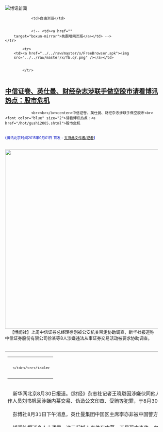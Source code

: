 

<img src="../../raw/master/x/logo_40.gif" alt="博讯新闻"/>
<table>
    <tr>
                
                <td>自由浏览</td>
        
        
                <!-- <td><a href=""
        target="boxun-mirror">免翻墙网页版</a></td> -->
    </tr>
    
            <tr>
        <td><a href="../../raw/master/x/FreeBrowser.apk"><img
        src="../../raw/master/x/fb.qr.png" /></a></td>

        
            </tr>
</table>
<h2>
	<a href="http://www.boxun.com/news/gb/china/2015/09/201509010433.shtml" target="boxun-mirror">中信证卷、英仕曼、财经杂志涉联手做空股市请看博讯热点：股市危机</a>
</h2>
<p><tr>
<td class="F11" colspan="2" style="line-height:18pt; font-family:宋体; font-size: 12pt;padding:10px;border-top:0"> 

                <br><b></b><center>中信证卷、英仕曼、财经杂志涉联手做空股市<br><font color="blue" size="2">请看博讯热点：<a href="/hot/gushi2005.shtml">股市危机
</a></font><br><font color="#000fC0">(<small>博讯北京时间2015年9月01日</small> <small>首发 - <a href="/cgi-bin/news/support.cgi?art_id=china201509010433" target="_new">支持此文作者/记者</a></small>)</font>
</center>
                <!--bodystart-->     <img src="http://bowenpress.com/wp-content/uploads/2015/09/f3ccdd27d2000e3f9255a7e3e2c488002" width="590"><br>
    【博闻社】上周中信证券总经理徐刚被公安机关带走协助调查，新华社报道称中信证券股份有限公司徐某等8人涉嫌违法从事证券交易活动被要求协助调查。<br>
      
<table cellpadding="4" align="left" border="0" width="300" height="250"><tr><td>
<table cellpadding="2" cellspacing="0" border="0"><tr><td align="center" style="line-height:18pt; font-family:宋体; font-size: 10pt;padding:10px;border-top:0">

<!-- boxun.com_300x250_article-embed_chinese -->

<!-- boxun.com_300x250_article-embed_chinese -->
<div id="box006">
<script type="text/javascript">

</script>
</div>


     </td></tr></table>
</td></tr></table>
<br>
                       新华网北京8月30日报道。《财经》杂志社记者王晓璐因涉嫌伙同他人编造并传播证券、期货交易虚假信息，中国证监会工作人员刘书帆因涉嫌内幕交易、伪造公文印章、受贿等犯罪，于8月30日被依法采取刑事强制措施。<br>
    <br>
    彭博社8月31日下午消息，英仕曼集团中国区主席李亦非被中国警方带走协助调查，调查与近期证券市场的大幅波动相关。<br>
    <br>
    博闻社据消息人士透露，这三起抓人事件有内幕，不是孤立事件。中信证卷的董事长王东明、《财经》杂志总编王波明是亲兄弟，而英仕曼中国董事长李亦非是王东明、王波明兄弟的好友。消息透露，英仕曼调动上百亿英镑资金配合王氏兄弟，恶意做空股市。消息人士表示，王氏兄弟甚至其背后的集团才是做空的真正黑手，这次调查是否能将王氏兄弟抓捕归案，才是看点，也是对现政权能否解决股市痼疾的关键。<br>
    <br>
    以下是四个实体关键人物的背景资料：<br>
    <br>
    中信证卷的董事长王东明、《财经》杂志总编王波明是外交部前副部长之子、、、<br>
    <br>
    <a href="http://bowenpress.com/news/bowen_16083.html">博闻社报道全文</a><br>
    <br>
    －
 [博讯首发,转载请注明出处]- <a href="/cgi-bin/news/support.cgi?art_id=china201509010433" target="_new">支持此文作者/记者</a><!--bodyend-->(博讯 boxun.com) <br><!----> 2070433       
<hr>
<table width="620"><tr><td>
<b></p>
<p>
	<small> ============== 10分钟前</small>
</p><h2>
	<a href="http://www.boxun.com/news/gb/china/2015/08/201508311044.shtml" target="boxun-mirror">习近平破规矩偷偷出席汪东兴葬礼</a>
</h2>
<p><tr>
<td class="F11" colspan="2" style="line-height:18pt; font-family:宋体; font-size: 12pt;padding:10px;border-top:0"> 

                <br><b></b><center>习近平破规矩 偷偷出席汪东兴葬礼<br><font color="#000fC0">(<small>博讯北京时间2015年8月31日</small> <small>首发 - <a href="/cgi-bin/news/support.cgi?art_id=china201508311044" target="_new">支持此文作者/记者</a></small>)</font>
</center>
                <!--bodystart-->      【博闻社独家】8月27日，中共中央前副主席、毛泽东生前最器重的大内总管汪东兴遗体告别，中共喉舌媒体没有报道，外界以为中共高层无人送别，一度引起内地左右两派骂娘，轰中共现任领导人无情无义。<br>
    <br>
     本社获悉，其实当天中共总书记习近平亲自去八宝山为汪东兴送别，只不过因为汪东兴去世前，只是享受正部级（正大军区级）的前领导人，不够习近平送别的级别，习只能“偷偷”出席了汪东兴的告别礼，官媒也不能报道。人到礼到，没送花圈，只向汪遗体鞠躬，跟汪家人握手问候。 
<table cellpadding="4" align="left" border="0" width="300" height="250"><tr><td>
<table cellpadding="2" cellspacing="0" border="0"><tr><td align="center" style="line-height:18pt; font-family:宋体; font-size: 10pt;padding:10px;border-top:0">

<!-- boxun.com_300x250_article-embed_chinese -->

<!-- boxun.com_300x250_article-embed_chinese -->
<div id="box006">
<script type="text/javascript">

</script>
</div>


     </td></tr></table>
</td></tr></table>
<br>
                       <br>
    据悉，当天去给汪东兴送别的，还有中共政治局常委，全国人大委员长张德江和中纪委书记王岐山。他们都是“偷偷”去的，由于不符合中共党内规矩，只能不见报，不上电视，而且中办交代汪家人，勿对外张扬。<br>
    <br>
    消息指，习近平去给汪东兴送别，是临时决定的，中办主任栗战书在26号才获习告知，决定第二天去给汪东兴送别，栗大为紧张，紧急部署，告知政治局其他几位常委，最后决定张德江、王岐山也去，中办并派人与汪家联系。<br>
    <br>
    据了解，虽然汪东兴在中共11大时为为中央政治局常委、中共中央副主席。但后来被邓小平赶下台后，级别直落千丈，12大时仅为中央候补委员，13大为中顾委委员。最后达不到去世后政治局常委要送别的副国级。按规矩，正部和军队大军区正职去世，是不必常委出席。<br>
    <br>
      故此，习近平只能以私人名义出席汪东兴的葬礼，媒体不报道。这样的方法也创下中共政坛葬礼先例。消息指，此举反映出习近平太子党的性格，做事经常不按规矩，出人意外。<br>
    <br>
    <a href="http://bowenpress.com/news/bowen_15810.html">博闻社报道全文</a>
 [博讯首发,转载请注明出处]- <a href="/cgi-bin/news/support.cgi?art_id=china201508311044" target="_new">支持此文作者/记者</a><!--bodyend-->(博讯 boxun.com) <br><!----> 171044       
<hr>
<table width="620"><tr><td>
<b></p>
<p>
	<small> ============== 1天前</small>
</p><h2>
	<a href="http://www.boxun.com/news/gb/china/2015/08/201508311443.shtml" target="boxun-mirror">当局最担心阅兵战机驾驶员心怀叵测肇事</a>
</h2>
<p><tr>
<td class="F11" colspan="2" style="line-height:18pt; font-family:宋体; font-size: 12pt;padding:10px;border-top:0"> 

                <br><b></b><center>当局最担心阅兵战机驾驶员心怀叵测肇事<br><font color="#000fC0">(<small>博讯北京时间2015年8月31日</small> <small>首发 - <a href="/cgi-bin/news/support.cgi?art_id=china201508311443" target="_new">支持此文作者/记者</a></small>)</font>
</center>
                <!--bodystart-->      【博闻社独家】北京大阅兵在即，中共举国总动员，全体军警处于特级戒备状态。同时也发动百万北京群众走向街头巷尾监视，勘称草木皆兵。本社独家获悉，本次阅兵对参与者的政治审查达到空前严格的地步，尤其是阅兵活动核心区人员以及空军驾驶员，政审更是要查祖宗八代，当局最担心暗杀、驾机撞天安门等恶性事件。<br>
    <br>
     本社获悉，这次参与阅兵人员，至少要进行两次政审，八月底，阅兵总指挥部对所有已经经过严格审查的所有军人、相关工作人员，再次做背景调查。对外国政要警卫及翻译，以及阅兵核心区和宴会现场服务人员的调查堪称波及祖宗八代，发现问题的立即撤换替补。 
<table cellpadding="4" align="left" border="0" width="300" height="250"><tr><td>
<table cellpadding="2" cellspacing="0" border="0"><tr><td align="center" style="line-height:18pt; font-family:宋体; font-size: 10pt;padding:10px;border-top:0">

<!-- boxun.com_300x250_article-embed_chinese -->

<!-- boxun.com_300x250_article-embed_chinese -->
<div id="box006">
<script type="text/javascript">

</script>
</div>


     </td></tr></table>
</td></tr></table>
<br>
                       <br>
    来自中南海的消息显示，高层对阅兵最担心的是参加阅兵表演的军人，因为过去两年反贪调查和抓捕的高级军官数以百计，加上还有很多高级将领面临被下课，军队发动政变或刺杀是高层所担心的。此外，过去20年中国社会矛盾重重，冤案频发，不少军人家庭被累及，受累军人生事之心不可不防。<br>
    <br>
    消息指，地面阅兵因为是空弹，当局不担心参阅官兵哗变，高层最担心是参阅的近200架各式战机，担心飞机驾驶员心怀叵测，驾机冲撞天安门肇事，因此对所有参加阅兵的飞行员政审极其严格。<br>
    <br>
    <a href="http://bowenpress.com/news/bowen_15883.html">博闻社全文报道</a><br>
    <br>
    －
 [博讯首发,转载请注明出处]- <a href="/cgi-bin/news/support.cgi?art_id=china201508311443" target="_new">支持此文作者/记者</a><!--bodyend-->(博讯 boxun.com) <br><!----> 3541443       
<hr>
<table width="620"><tr><td>
<b></p>
<p>
	<small> ============== 1天前</small>
</p><h2>
	<a href="http://www.boxun.com/news/gb/china/2015/08/201508301309.shtml" target="boxun-mirror">中共军队改革：军官职业化出台军队势掀“裁官潮”</a>
</h2>
<p><tr>
<td class="F11" colspan="2" style="line-height:18pt; font-family:宋体; font-size: 12pt;padding:10px;border-top:0"> 

                <br><b></b><center>中共军队改革：军官职业化出台 军队势掀“裁官潮”<br><font color="#000fC0">(<small>博讯北京时间2015年8月30日</small> <small>首发 - <a href="/cgi-bin/news/support.cgi?art_id=china201508301309" target="_new">支持此文作者/记者</a></small>)</font>
</center>
                <!--bodystart-->      【博闻社独家】本社日前透露，中共决从在9.3大阅兵后公布并开始推行军队改革方案，这次改革堪称是“脱胎换骨”式，上至军委总部、下至基层部队都涉及，特别是指挥机构大调整让人刮目一新。根据改革方案，军队正式推行军官职业化制度，为此将大幅精减现役军官，新一轮军队干部“转业潮”无可避免。同时，现行的军官服役条例等政策亦会改变。<br>
    <br>
     军方消息指，军官职业化是军队改革很重要的一部份，为推行这项改革措施，军队首先要对军官队伍进行一次“大减肥”，大批军官面临被精简退伍，再根据法律确定军官的员额，进行选拔、培养、任命，然后用高薪养起他们，给他们提供长期服役、直至退休的政策保障，服役期间享受各种优惠待遇和社会报偿。 
<table cellpadding="4" align="left" border="0" width="300" height="250"><tr><td>
<table cellpadding="2" cellspacing="0" border="0"><tr><td align="center" style="line-height:18pt; font-family:宋体; font-size: 10pt;padding:10px;border-top:0">

<!-- boxun.com_300x250_article-embed_chinese -->

<!-- boxun.com_300x250_article-embed_chinese -->
<div id="box006">
<script type="text/javascript">

</script>
</div>


     </td></tr></table>
</td></tr></table>
<br>
                       <br>
    军队改革方案显示，为军官职业化制度，全军将大幅压缩军官规模，尤其是陆军，现有的18个集团军将被精简优化，降低官兵比例，重新确定军官总员额，确定不同衔级军官比例、不同年龄军官比例、机关基层军官比例、军兵种军官比例，将现行军官粗放的“大进大出”调整为精确设计的“小进小出”。<br>
    <br>
     目前，军队连、营、团等军官是有服役年限的，服役一定年限后，如果没有升职，需要转业或退役。建立军官职业化制度后，将延长军官服役年龄，只要愿意继续服役，即使没有到更高的职位，也可以继续服役，军人职业化后，如果原来的军官愿意继续工作，同时又熟悉情况，就可以服役到退休，而不受服役年限的限制。<br>
    <br>
    消息指，推行军官职业化将有利于部队稳定，同时也给地方减轻了安排转业部队干部的压力。另外，军官职业化制度实行后，干部服役到退休，不需要地方安排，可给一定的养老金或退休金，借鉴国外的做法，让军人退休后有稳定的生活。<br>
    <br>
    军官职业化其实上届军委已开始试行，先后出台了《指挥军官考核评价实施办法》、《参谋军官考核评价实施办法》和《专业技术军官考核评价实施办法》，尤其是专业技术军官，因属专业人员，争议不大，容易推行。现行的士官制度即其一。<br>
    <br>
    但对于更大规模的指挥系列、参谋系列的军官推行职业化，因涉及裁军减员及要求政府大幅增加军费等问题，步履维艰。只有习近平上台后，<br>
    <br>
    <a href="http://bowenpress.com/news/bowen_15612.html">博闻社全文报道</a><br>
    <br>
    －
 [博讯首发,转载请注明出处]- <a href="/cgi-bin/news/support.cgi?art_id=china201508301309" target="_new">支持此文作者/记者</a><!--bodyend-->(博讯 boxun.com) <br><!----> 1831309       
<hr>
<table width="620"><tr><td>
<b></p>
<p>
	<small> ============== 2天前</small>
</p><h2>
	<a href="http://www.boxun.com/news/gb/china/2015/08/201508291016.shtml" target="boxun-mirror">《人民日报》社长杨振武被举报滥日人民</a>
</h2>
<p><tr><td class="F11" colspan="2" style="line-height:18pt; font-family:宋体; font-size: 12pt;padding:10px;border-top:0"> 

                <br><b></b><center>《人民日报》社长杨振武被举报滥日人民<br><font color="#000fC0">(<small>博讯北京时间2015年8月29日</small> <small>首发 - <a href="/cgi-bin/news/support.cgi?art_id=china201508291016" target="_new">支持此文作者/记者</a></small>)</font>
</center>
                <!--bodystart-->      【博闻社独家】隶属中共中央喉舌《人民日报》旗下的A股上市公司人民网高层涉贪腐案被拘查事件未了。继本社揭露被检察机关拘查的人民网董事、副总裁陈智霞与《人民日报》现任社长杨振武是情人通奸关系，本社又获悉，杨振武还被举报与人民网另一位女性高管有通奸关系，有关「《人民日报》社长滥日人民」的举报信已到了中纪委书记王岐山的案头。目前中纪委正就举报的问题进行查证。<br>
    <br>
     来自人民日报社的消息对本社指，人民网副董事长、总裁廖</td></tr></p>
<p>
	<small> ============== 3天前</small>
</p><h2>
	<a href="http://www.boxun.com/news/gb/china/2015/08/201508280317.shtml" target="boxun-mirror">习近平打虎指向中宣部人民日报社长情人被抓请看博讯热点：令计划</a>
</h2>
<p><tr><td class="F11" colspan="2" style="line-height:18pt; font-family:宋体; font-size: 12pt;padding:10px;border-top:0"> 

                <br><b></b><center>习近平打虎指向中宣部 人民日报社长情人被抓<br><font color="blue" size="2">请看博讯热点：<a href="/hot/ljh.shtml">令计划
</a></font><br><font color="#000fC0">(<small>博讯北京时间2015年8月28日</small> <small>首发 - <a href="/cgi-bin/news/support.cgi?art_id=china201508280317" target="_new">支持此文作者/记者</a></small>)</font>
</center>
                <!--bodystart-->      【<a href="http://bowenpress.com">博闻社独家</a>】 北京财新网8月27日透露，人民网副董事长、总裁廖</td></tr></p>
<p>
	<small> ============== 4天前</small>
</p><h2>
	<a href="http://www.boxun.com/news/gb/china/2015/08/201508280258.shtml" target="boxun-mirror">解放军改革方案将宣布七大军区变四大战区请看博讯热点：军队高层</a>
</h2>
<p><tr><td class="F11" colspan="2" style="line-height:18pt; font-family:宋体; font-size: 12pt;padding:10px;border-top:0"> 

                <br><b></b><center>解放军改革方案将宣布 七大军区变四大战区<br><font color="blue" size="2">请看博讯热点：<a href="/hot/armytiger.shtml">军队高层
</a></font><br><font color="#000fC0">(<small>博讯北京时间2015年8月28日</small> <small>首发 - <a href="/cgi-bin/news/support.cgi?art_id=china201508280258" target="_new">支持此文作者/记者</a></small>)</font>
</center>
                <!--bodystart-->      【<a href="http://bowenpress.com">博闻社独家</a>】本社获悉，盛传已久的中共军队改革方案水落石出，将在北京9.3大阅兵后正式对外宣布。中国军队这次改革堪称是翻天覆地、“脱胎换骨式”的变化，解放军从上到下，从军委总部到连队基层都大变身；涉及军队体制布局、军兵种重组等，以至有军方人士对本社称，改革后解放军“跟美军差不多”了。<br>
    <br>
     来自军方的消息透露，军队改革方案其实今年初已经中央军委批覆同意，但文件下发后意见反弹比较多，主要是高级将领中有不同看法，特别七大军区撤消、战区重组，涉及到众多将领的实际利益。比如，军委四总部要缩编为中央军委机关的内设职能部门(其中总后和总装要合并)，涉及大批将官岗位调整，谁上谁下必将有矛盾。  
<table cellpadding="4" align="left" border="0" width="300" height="250"><tr><td>
<table cellpadding="2" cellspacing="0" border="0"><tr><td align="center" style="line-height:18pt; font-family:宋体; font-size: 10pt;padding:10px;border-top:0">

<!-- boxun.com_300x250_article-embed_chinese -->

<!-- boxun.com_300x250_article-embed_chinese -->
<div id="box006">
<script type="text/javascript">

</script>
</div>


     </td></tr></table>
</td></tr></table>
<br>
                       <br>
    又比如，几大军区撤消后，新任战区将领将有名无实，他们就象古时的顾命钦差大臣，巡守一方却无调兵遣将的权力，而且他们需到新防地任职，新防地又无法提供原驻地那么好的生活条件，比如原沈阳军区并入东北战区后，新任将领要赴北京任职，但北京却难以提供他们在沈阳的住房标准，故土难舍。<br>
    <br>
    “阻力主要在高级军官，但他们的理由都不是反对军队改革，而是希望改革更加顺利。”军方知情者对本社指，在进行大量的思想工作，以及就众多实际问题进行协调，确定解决方向后，习近平拍板决定，在纪念抗日战争胜利及世界反法西斯战争胜利70周年活动结束后，正式启动军队改革。<br>
    <br>
    <a href="http://bowenpress.com/news/bowen_15066.html">完整</a>
</td></tr></p>
<p>
	<small> ============== 4天前</small>
</p><h2>
	<a href="http://www.boxun.com/news/gb/china/2015/08/201508270357.shtml" target="boxun-mirror">玩残大阅兵刘云山、习近平暗中较劲请看博讯热点：刘云山</a>
</h2>
<p><tr>
<td class="F11" colspan="2" style="line-height:18pt; font-family:宋体; font-size: 12pt;padding:10px;border-top:0"> 

                <br><b></b><center>玩残大阅兵 刘云山、习近平暗中较劲<br><font color="blue" size="2">请看博讯热点：<a href="/hot/liuyunshan.shtml">刘云山
</a></font><br><font color="#000fC0">(<small>博讯北京时间2015年8月27日</small> <small>首发 - <a href="/cgi-bin/news/support.cgi?art_id=china201508270357" target="_new">支持此文作者/记者</a></small>)</font>
</center>
                <!--bodystart-->      【博闻社独家】随着9.3大阅兵日近，各项准备工作基本就绪，唯一令习李恼火的就是股市，一点不给面子，中央再度对银行「降准」甚至连全民养老金都搭进去了，依然跌个不停，与阅兵应有的气氛背道而行，情急之下只好下令「抓人」，周二晚上一气宣布拘查三个机构10多位相关人士，图杀一儆百，警告那些在股市不知天高地厚的搞事者。<br>
    <br>
      知情者指，习近平本来提出这次纪念活动取名叫「中国人民反法西斯战争胜利70周年」，既与国际同轨，也避开表面上针对日本的意思，但刘云山把持的宣传部门硬用「抗日」称谓，而且把宣传做足了，想改也无法改，现在只好两个叠加，叫做「纪念中国人民抗日战争暨世界反法西斯战争胜利70周年阅兵式」，又长又拗口不说，最终还是成为日本等相关国家拒绝参加的借口。或许，让习近平在大阅兵中威信扫地，正是刘背后的意思。 
<table cellpadding="4" align="left" border="0" width="300" height="250"><tr><td>
<table cellpadding="2" cellspacing="0" border="0"><tr><td align="center" style="line-height:18pt; font-family:宋体; font-size: 10pt;padding:10px;border-top:0">

<!-- boxun.com_300x250_education-article-embed_chinese -->
<div id="box011">
<script type="text/javascript">

</script>
</div>

     </td></tr></table>
</td></tr></table>
<br>
                       <br>
    <a href="http://bowenpress.com/news/bowen_14916.html">博闻社报道全文</a><br>
    <br>
        <br>
    <br>
        <p><strong>博闻强记、洞察中国</strong>：关注博闻精彩报道，推特（<a href="http://twitter.com/bowenpress">@bowenpress</a>）、脸书（<a href="http://facebook.com/bowenpress">@bowenpress</a>）</p>
 [博讯首发,转载请注明出处]- <a href="/cgi-bin/news/support.cgi?art_id=china201508270357" target="_new">支持此文作者/记者</a><!--bodyend-->(博讯 boxun.com) <br><!----> 4100357       
<hr>
<table width="620"><tr><td>
<b></p>
<p>
	<small> ============== 5天前</small>
</p><h2>
	<a href="http://www.boxun.com/news/gb/china/2015/08/201508270016.shtml" target="boxun-mirror">中信证券总经理被抓背后剑指中共常委刘云山请看博讯热点：刘云山</a>
</h2>
<p><tr>
<td class="F11" colspan="2" style="line-height:18pt; font-family:宋体; font-size: 12pt;padding:10px;border-top:0"> 

                <br><b></b><center>中信证券总经理被抓 背后剑指中共常委刘云山<br><font color="blue" size="2">请看博讯热点：<a href="/hot/liuyunshan.shtml">刘云山
</a></font><br><font color="#000fC0">(<small>博讯北京时间2015年8月27日</small> <small>首发 - <a href="/cgi-bin/news/support.cgi?art_id=china201508270016" target="_new">支持此文作者/记者</a></small>)</font>
</center>
                <!--bodystart-->      【博闻社独家】内地股市大溃堤，虽当局倾尽全力打救，甚至注入养老基金但仍无济于市，本周沪市跌破3000点，逾亿股民怒气冲天几近爆煲。当局情急之下昨日一口气宣布拘查三个部门有关人士，其中最受关注是中信证券总经理徐刚。本社获悉，徐刚的顶头上司正是中信证券副董事长刘乐飞，刘乐飞的父亲即中共现任政治局常委刘云山。<br>
    <br>
     新华社8月25日晚间发布消息称，中信证券徐某等8人涉嫌违法从事证券交易活动已被公安机关要求协助调查。财新记者今日确认，中信证券徐某即为中信证券执行委员会委员、董事总经理徐刚。而中信内部人士对本社透露，徐刚的上司正是去年3月上任中信副董事长的刘乐飞，也就是刘云山的大公子。 
<table cellpadding="4" align="left" border="0" width="300" height="250"><tr><td>
<table cellpadding="2" cellspacing="0" border="0"><tr><td align="center" style="line-height:18pt; font-family:宋体; font-size: 10pt;padding:10px;border-top:0">

<!-- boxun.com_300x250_article-embed_chinese -->

<!-- boxun.com_300x250_article-embed_chinese -->
<div id="box006">
<script type="text/javascript">

</script>
</div>


     </td></tr></table>
</td></tr></table>
<br>
                       <br>
    去年3月18日，中国证监会层批覆同意刘乐飞出任中信证券副董事长。在刘乐飞赴任该职务后，中信证券副董事长职位也由一变二，分别为殷可和刘乐飞担任。年仅41岁的刘乐飞也是中信证券目前董事会中最年轻的一位。<br>
    <br>
    <a href="http://bowenpress.com/news/bowen_14807.html">博闻社报道全文</a><br>
    <br>
    <p><strong>博闻强记、洞察中国</strong>：关注博闻精彩报道，推特（<a href="http://twitter.com/bowenpress">@bowenpress</a>）、脸书（<a href="http://facebook.com/bowenpress">@bowenpress</a>）</p>
 [博讯首发,转载请注明出处]- <a href="/cgi-bin/news/support.cgi?art_id=china201508270016" target="_new">支持此文作者/记者</a><!--bodyend-->(博讯 boxun.com) <br><!----> 3550016       
<hr>
<table width="620"><tr><td>
<b></p>
<p>
	<small> ============== 5天前</small>
</p><h2>
	<a href="http://www.boxun.com/news/gb/china/2015/08/201508252306.shtml" target="boxun-mirror">病危中李鹏不忘9.3登天安门观礼阅兵请看博讯热点：李鹏家族</a>
</h2>
<p><tr>
<td class="F11" colspan="2" style="line-height:18pt; font-family:宋体; font-size: 12pt;padding:10px;border-top:0"> 

                <br><b></b><center>病危中李鹏不忘9.3登天安门观礼阅兵<br><font color="blue" size="2">请看博讯热点：<a href="/hot/lipeng.shtml">李鹏家族
</a></font><br><font color="#000fC0">(<small>博讯北京时间2015年8月25日</small> <small>首发 - <a href="/cgi-bin/news/support.cgi?art_id=china201508252306" target="_new">支持此文作者/记者</a></small>)</font>
</center>
                <!--bodystart-->      【博闻社独家】纪念抗日战争胜利70周年9.3大阅兵万事具备，如箭待发。中共高层正就阅兵主席台观礼的安排进行协商，包括胡锦涛、江泽民等前任领导人如何安排等。已病危卧床的前总理李鹏被征询意见时表示，如身体许可“希望和同志们一起</p>
<p>
	<small> ============== 7天前</small>
</p><h2>
	<a href="http://www.boxun.com/news/gb/finance/2015/08/201508240223.shtml" target="boxun-mirror">央行内部消息：明年人民币兑美元恐贬至8请看博讯热点：人民币升值</a>
</h2>
<p><tr><td class="F11" colspan="2" style="line-height:18pt; font-family:宋体; font-size: 12pt;padding:10px;border-top:0"> 

                <br><b></b><center>央行内部消息：明年人民币兑美元恐贬至8<br><font color="blue" size="2">请看博讯热点：<a href="/hot/renminbi.shtml">人民币升值
</a></font><br><font color="#000fC0">(<small>博讯北京时间2015年8月24日</small> <small>首发 - <a href="/cgi-bin/news/support.cgi?art_id=finance201508240223" target="_new">支持此文作者/记者</a></small>)</font>
</center>
                <!--bodystart-->      【博</td></tr></p>
<p>
	<small> ============== 8天前</small>
</p><h2>
	<a href="http://www.boxun.com/news/gb/china/2015/08/201508221121.shtml" target="boxun-mirror">紫禁城来鸿:习近平对达赖喇嘛比胡锦涛还狠？请看博讯热点：西藏问题</a>
</h2>
<p><tr>
<td class="F11" colspan="2" style="line-height:18pt; font-family:宋体; font-size: 12pt;padding:10px;border-top:0"> 

                <br><b></b><center>紫禁城来鸿:习近平对达赖喇嘛比胡锦涛还狠？<br><font color="blue" size="2">请看博讯热点：<a href="/hot/tibet.shtml">西藏问题
</a></font><br><font color="#000fC0">(<small>博讯北京时间2015年8月22日</small> <small>首发 - <a href="/cgi-bin/news/support.cgi?art_id=china201508221121" target="_new">支持此文作者/记者</a></small>)</font>
</center>
                <!--bodystart-->      【博闻社独家】这几天(其实不止这几天)习近平一定忙翻天了。今天，北京要举行世界田径锦标赛，虽说是体育赛事，但今晚在国家体育场举行的开幕式习大大要可能要出席；赛事一结束紧跟着就是举世瞩目的9.3大阅兵，那是今年内政的大事。阅兵一完，又是西藏自治区成立50周年庆典，中央要派人去祝贺，没准习大大又要亲自赴雪域高原，给藏族人民一个惊喜；随后是对美国的国事访问，那又是今年外交的压轴，习老大已下旨，“只许成功不许失败”。<br>
    <br>
     说到西藏自治区50周年庆典，可能外面不够重视，毕竟离首都中心远了点，再说了，五个自治区经常有这个庆典那个庆典，犯不着大惊小怪。不过，本编辑近日收到紫禁城来鸿却提醒，千万莫忽视西南雪域高原的事情，最近习大大有一个关于西藏的内部讲话，对达赖喇嘛和藏独分裂问题，首次发出如此强烈的内部警告，使不少听训者都有点出乎意外。 
<table cellpadding="4" align="left" border="0" width="300" height="250"><tr><td>
<table cellpadding="2" cellspacing="0" border="0"><tr><td align="center" style="line-height:18pt; font-family:宋体; font-size: 10pt;padding:10px;border-top:0">

<!-- boxun.com_300x250_article-embed_chinese -->

<!-- boxun.com_300x250_article-embed_chinese -->
<div id="box006">
<script type="text/javascript">

</script>
</div>


     </td></tr></table>
</td></tr></table>
<br>
                       <br>
    来鸿透露，习近平的这个有关西藏的讲话，对达赖喇嘛充满了敌意和仇视，将藏区过去一段时期出现的僧侣自焚现象，归罪于达赖喇嘛分裂集团。将达赖喇嘛及其争取西藏自由的藏人归类为“外国反华势力”，包括民运、东突、法轮功等。而且称西藏的分裂活动策略在改变，出现新的手法甚至是暴力倾向。<br>
    <br>
    来鸿透露，习大大在讲话中，使用了“达赖所剩的时日已不多了”这样的表述，似乎显示中共用“斗命长”的战略来对付达赖，已见到曙光。习大大还要求驻藏军队要积极配合地方维稳，加大西藏重点敏感地区的维稳力度，要坚决打击敌对势力的破坏活动。并指示藏区军队参与的维稳要转入常态，部队要树立长期作战的思想。<br>
    <br>
    <p><strong>博闻强记、洞察中国</strong>：关注博闻精彩报道，推特（<a href="http://twitter.com/bowenpress">@bowenpress</a>）、脸书（<a href="http://facebook.com/bowenpress">@bowenpress</a>）</p>
 [博讯首发,转载请注明出处]- <a href="/cgi-bin/news/support.cgi?art_id=china201508221121" target="_new">支持此文作者/记者</a><!--bodyend-->(博讯 boxun.com) <br><!----> 161121       
<hr>
<table width="620"><tr><td>
<b></p>
<p>
	<small> ============== 10天前</small>
</p><h2>
	<a href="http://www.boxun.com/news/gb/china/2015/08/201508220505.shtml" target="boxun-mirror">数千老兵集结广东阳江千警戒备封锁全城请看博讯热点：突发事件</a>
</h2>
<p><tr>
<td class="F11" colspan="2" style="line-height:18pt; font-family:宋体; font-size: 12pt;padding:10px;border-top:0"> 

                <br><b></b><center>数千老兵集结广东阳江千警戒备封锁全城<br><font color="blue" size="2">请看博讯热点：<a href="/hot/tufa.shtml">突发事件
</a></font><br><font color="#000fC0">(<small>博讯北京时间2015年8月22日</small> <small>首发 - <a href="/cgi-bin/news/support.cgi?art_id=china201508220505" target="_new">支持此文作者/记者</a></small>)</font>
</center>
                <!--bodystart-->      各地数千老兵集结广东省阳江市为日前被打伤的老兵讨说法，当地出动逾千警力全城戒备，多个高速路口以及市内多条道路被警察封锁，全城交通瘫痪。<br>
    <br>
    8月19日，数百越战老兵到阳江市政府抗议政府克扣老兵补贴时，与大量警察以及政府人员发生激烈冲突，导致20余名老兵受伤入院。当天下午开始，广东省内以及广西、湖南、贵州等多省老兵陆续赶至阳江声援并围堵阳江市政府。<br>
    <br>
    网友“通明肥记”发帖说：阳江成了老兵集中营啊，连山西、广西都来了，广东省内好多地方也来了，团结就是力量，什么时候才能结束。<br>
    <br>
    另一名网友“牛仔抄都你啦”说：据情报,今早已有六个省的参战老兵抵达阳江！<br>
    <br>
    当地出动大量特警、武警封锁了多个高速路口，拦截前来声援的老兵，从21日开始，市内通往市政府的多条道路被警察设置路障封锁，全城交通瘫痪。同时，各媒体记者亦被禁止进入阳江市。<br>
    <br>
    网友“Ranevs”发帖说：整个阳江已经混乱成一团粥了。市区道路几乎全部瘫痪，各高速路口全是武警特警执勤，封锁各处消息，不让各大媒体进入阳江。目前为止，阳江市政府方圆一公里内为警戒区，武警特警24小时待命，预防各类突发事件。<br>
    <br>
    至21日，老兵搭建在市政府的帐篷已被警察强行拆除，示威老兵已无法靠近市政府，但仍有部分老兵周边游行抗议。网友上传到网络的图片显示，阳江市政府周边布满了大量路障以及各种警察，只有数百市民在场围观，未见有老兵出现。<br>
    <br>
    网友“tck1262404957”发帖说：昨天，老兵们集结在市政府门口，属于主攻方，而政府处于防御状态，无从下手。 无奈被奸人离间出卖，导致老兵们失去上风位置。现在政府军重兵把守主要城门，老兵们无法突破城门，支援兵又被截停，老兵老将太可怜了。<br>
    <br>
    “tck1262404957”说：老兵们现在无法再次进入市政府门口抗议，只能游街示威。<br>
    <br>
    目前事态仍在发展当中。<br>
    <br>
    （网路图片） <br>
    <img src="/news/images/2015/08/201508220505china1.jpg" alt="数千老兵集结广东阳江千警戒备封锁全城"><p><br>
    <img src="/news/images/2015/08/201508220505china2.jpg" alt="数千老兵集结广东阳江千警戒备封锁全城"></p>
<p><br>
    <img src="/news/images/2015/08/201508220505china3.jpg" alt="数千老兵集结广东阳江千警戒备封锁全城"></p>
<p><br>
    <img src="/news/images/2015/08/201508220505china4.jpg" alt="数千老兵集结广东阳江千警戒备封锁全城"></p>
<p><br>
    <img src="/news/images/2015/08/201508220505china5.jpg" alt="数千老兵集结广东阳江千警戒备封锁全城"></p>
<p><br>
    <img src="/news/images/2015/08/201508220505china6.jpg" alt="数千老兵集结广东阳江千警戒备封锁全城"></p>
<p><br>
    <img src="/news/images/2015/08/201508220505china7.jpg" alt="数千老兵集结广东阳江千警戒备封锁全城"></p>
<p><br>
    <img src="/news/images/2015/08/201508220505china8.jpg" alt="数千老兵集结广东阳江千警戒备封锁全城"></p>
<p><br>
    <img src="/news/images/2015/08/201508220505china9.jpg" alt="数千老兵集结广东阳江千警戒备封锁全城"></p>
<p><br>
    <br>
     
 [博讯首发,转载请注明出处]- <a href="/cgi-bin/news/support.cgi?art_id=china201508220505" target="_new">支持此文作者/记者</a><!--bodyend-->(博讯 boxun.com) <br><!-- http://upload.bx.tl/news/temp13/201508211237491.jpg http://upload.bx.tl/news/temp13/201508211237492.jpg http://upload.bx.tl/news/temp13/201508211237493.jpg http://upload.bx.tl/news/temp13/201508211237494.jpg http://upload.bx.tl/news/temp13/201508211238081.jpg http://upload.bx.tl/news/temp13/201508211238082.jpg http://upload.bx.tl/news/temp13/201508211238083.jpg http://upload.bx.tl/news/temp13/201508211238084.jpg http://upload.bx.tl/news/temp13/201508211238151.jpg--> 2980504       
</p>
<hr>
<table width="620"><tr><td>
<b></p>
<p>
	<small> ============== 10天前</small>
</p><h2>
	<a href="http://www.boxun.com/news/gb/china/2015/08/201508210512.shtml" target="boxun-mirror">令完成首度开腔中纪委动员女儿来美说服请看博讯热点：令计划</a>
</h2>
<p><tr>
<td class="F11" colspan="2" style="line-height:18pt; font-family:宋体; font-size: 12pt;padding:10px;border-top:0"> 

                <br><b></b><center>令完成首度开腔 中纪委动员女儿来美说服<br><font color="blue" size="2">请看博讯热点：<a href="/hot/ljh.shtml">令计划
</a></font><br><font color="#000fC0">(<small>博讯北京时间2015年8月21日</small> <small>首发 - <a href="/cgi-bin/news/support.cgi?art_id=china201508210512" target="_new">支持此文作者/记者</a></small>)</font>
</center>
                <!--bodystart-->      【博闻社独家】美国国务院警告北京派特工去美国非法“猎狐”追逃，使前中办主任令计划的胞弟令完成再度成为舆论焦点。《纽约时报》等美国媒体纷纷追踪报道揭露内幕，但却始终无法接触到令完成本人。香港8月1日出版《博讯》月刊刊出令完成与美国友人的电话对话，就外界有关报道以及中共对其兄的指控作回应。这也是令完成逃美两年后，首次就其本人和家族的案情回应外界查询。纽时、华尔街日报和CNN近日报道证实博讯和博闻社报道的准确性。<br>
    <br>
     据报道，令完成是7月25日在加州一个隐秘地点接受友人电话访问，回应有关问题的。此前的7月20日，中共刚刚宣告对令计划开除党籍公职、移交司法处理的决定；令完成接受美国友人的电话谈话，显然也是为了回应中共当局对其兄的处理决定。据透露，这位美国友人实际上就是令完成在美国资产的管理人李树海。 
<table cellpadding="4" align="left" border="0" width="300" height="250"><tr><td>
<table cellpadding="2" cellspacing="0" border="0"><tr><td align="center" style="line-height:18pt; font-family:宋体; font-size: 10pt;padding:10px;border-top:0">

<!-- boxun.com_300x250_article-embed_chinese -->

<!-- boxun.com_300x250_article-embed_chinese -->
<div id="box006">
<script type="text/javascript">

</script>
</div>


     </td></tr></table>
</td></tr></table>
<br>
                       <br>
    <a href="http://bowenpress.com/news/bowen_5586.html">博闻社7月7日曾独家披露</a>，中共为了游说令完成回国配合调查，今年5、6月曾派出一个庞大的工作组去美国，做令完成的工作，工作组成员包括中纪委、公安部等部门的人员，他们都是以商务或旅游签证进入美国，从事这项实质上是追逃工作的，当局甚至把令完成在国内已工作的女儿也拉去，游说令完成。<br>
    <br>
    据李树海向《博讯》月刊透露，已经改名王诚的令完成否认自己偷带大量中共高层密件逃美，哀叹“我哪里有什么政治核弹啊”？表示“我现在能安安稳稳过日子就算不错了”。他又为令计划鸣不平，认为胞兄是被人构陷，称胞兄作为曾经的中办主任，“他在那个职务那么多年，甚縻不知道？还用窃取什么秘密？”<br>
    <br>
    据透露，令完成在电话中的情绪十分低落，“他曾经想到过自杀，万念俱焚。”，所幸有新婚夫人在旁给他宽慰，使令完成才不致于崩溃。令完成的新婚夫人与令完成是两种完全不同类型的人，她不关心也不明白政治，明知令完成跟她结婚是有目的，是为了获得美国缘卡免回中国，她仍然义无反顾爱上这个外表非常绅士的中国同胞。她当时并不了解，这个男人原来是在祖国惹了天大麻烦的人。但一日夫妻百日恩，她别无选择。<br>
    <br>
    <a href="http://bowenpress.com/news/bowen_13428.html">博闻社报道全文</a><br>
    <br>
    <p><strong>博闻强记、洞察中国</strong>：关注博闻精彩报道，推特（<a href="http://twitter.com/bowenpress">@bowenpress</a>）、脸书（<a href="http://facebook.com/bowenpress">@bowenpress</a>）</p>
 [博讯首发,转载请注明出处]- <a href="/cgi-bin/news/support.cgi?art_id=china201508210512" target="_new">支持此文作者/记者</a><!--bodyend-->(博讯 boxun.com) <br><!----> 60512       
<hr>
<table width="620"><tr><td>
<b></p>
<p>
	<small> ============== 11天前</small>
</p><h2>
	<a href="http://www.boxun.com/news/gb/china/2015/08/201508211311.shtml" target="boxun-mirror">毛泽东前侍卫长抓四人帮决策者之一汪东兴病逝</a>
</h2>
<p><tr><td class="F11" colspan="2" style="line-height:18pt; font-family:宋体; font-size: 12pt;padding:10px;border-top:0"> 

                <br><b></b><center>毛泽东前侍卫长抓四人帮决策者之一汪东兴病逝<br><font color="#000fC0">(<small>博讯北京时间2015年8月21日</small> <small>首发 - <a href="/cgi-bin/news/support.cgi?art_id=china201508211311" target="_new">支持此文作者/记者</a></small>)</font>
</center>
                <!--bodystart-->     【博闻社独家】本社从北京获悉，原中共中央副主席、毛泽东前侍</td></tr></p>
<p>
	<small> ============== 11天前</small>
</p><h2>
	<a href="http://www.boxun.com/news/gb/china/2015/08/201508211050.shtml" target="boxun-mirror">官方公布危险品达2,500吨网民质疑老百姓没死和失踪？</a>
</h2>
<p><tr><td class="F11" colspan="2" style="line-height:18pt; font-family:宋体; font-size: 12pt;padding:10px;border-top:0"> 

                <br><b></b><center>官方公布危险品达2,500吨 网民质疑老百姓没死和失踪？<br><font color="#000fC0"><small>(博讯北京时间2015年8月21日 转载)</small></font>
</center>
            <!--bodystart-->       天津大爆炸 官方公布危险品达2,500吨<br>    <br>    <img src="/news/images/2015/08/201508211208china1.jpg" alt="官方公布危险品达2,500吨 网民质疑老百姓没死和失踪？"><br>    【河岸死鱼涌现】■距爆炸地点6公里的海河闸岸边有大量死鱼，发出恶臭。互联网<br>    <br>    【天津大爆炸】<br>    <br>    距天津港爆炸中心6公里的岸边，昨惊现大量死鱼，发出浓烈腐臭。居民表示该处从未出现过如此大规模死鱼现象。惟官方称该河段水质未检验出氰化物（山埃），鱼类缺氧而死。官方昨公布爆炸仓库内约有40种共2,500吨危险品，而爆炸核心的「黑洞」深坑，山埃最高超标逾800倍，处理或需3个月。<br>    <br>    距天津港爆炸中心约6公里的海河闸岸边，昨出现大批死鱼。下午的新闻发布会上，天津市环境监测中心主任邓小文称已派人去调查了解死鱼原因，他补充说，每年这时候常见有死鱼，因为海河本身污染严重。昨晚，该中心称对该河段水质进行了采样分析，未检验出山埃，邓小文指鱼的死因是「高温遇降水时地表污染物流进河道，引起富营养化，导致鱼类缺氧而死」 。官方《环球时报》引述滨海新区农委领导表示，将打捞死鱼，填埋处理。据官方人员所述，死鱼品种多为斑</td></tr></p>
<p>
	<small> ============== 11天前</small>
</p><h2>
	<a href="http://www.boxun.com/news/gb/china/2015/08/201508200829.shtml" target="boxun-mirror">习近平掌权1000天中国面临内焦外困境地请看博讯热点：习近平观察</a>
</h2>
<p><tr>
<td class="F11" colspan="2" style="line-height:18pt; font-family:宋体; font-size: 12pt;padding:10px;border-top:0"> 

                <br><b></b><center>习近平掌权1000天 中国面临内焦外困境地<br><font color="blue" size="2">请看博讯热点：<a href="/hot/xijinping.shtml">习近平观察
</a></font><br><font color="#000fC0">(<small>博讯北京时间2015年8月20日</small> <small>首发 - <a href="/cgi-bin/news/support.cgi?art_id=china201508200829" target="_new">支持此文作者/记者</a></small>)</font>
</center>
                <!--bodystart-->      <br>
    【博闻社评述】近年来，无论是大国外交还是周边外交，中国都发生了巨大的变化，从“韬光养晦”转向了“有所作为”。但在国际社会看来，中国外交开始具有了“自信性”，甚至“进攻性”。<br>
      
<table cellpadding="4" align="left" border="0" width="300" height="250"><tr><td>
<table cellpadding="2" cellspacing="0" border="0"><tr><td align="center" style="line-height:18pt; font-family:宋体; font-size: 10pt;padding:10px;border-top:0">

<!-- boxun.com_300x250_article-embed_chinese -->

<!-- boxun.com_300x250_article-embed_chinese -->
<div id="box006">
<script type="text/javascript">

</script>
</div>


     </td></tr></table>
</td></tr></table>
<br>
                       执政1000天以后，习近平让人们对他有了更全面的了解。曾与习近平接触过的一位亚洲高级外交人士称，尽管习近平在国内是经济改革的拥护者，但他的外交政策却被充满民族主义和军事象征意义的“中国梦”所主导。<br>
    <br>
    在这种思维的主导下，中国外交一系列咄咄逼人的动作让周边世界感到不适应。<br>
    <br>
    首先是中共防空识别区的划定。中共防空识别区是中共面临巨大的危机下，转嫁危机的办法。事实上中共的本意并不是针对美国和日本，而是针对国内危机，激起民众狂热的爱国主义。不过一些中国问题专家认为，习近平对中国在亚洲的领土主张的追求是为了满足中国人民解放军的要求以及巩固他掌握权力。<br>
    <br>
    对此，周边国家反映强烈。2013年12月日本和东盟在东京发表联合声明，称将依照公认的国际法原则确保地区的飞行自由与民航安全。虽未直言，但声明针对的对像依然是中共的“东海防空识别区”。此外，日本和东盟还在会上就地区局势和安全发表联合声明。声明中说，双方将增强合作，并依照公认的国际法原则确保地区的飞行自由与民航安全。<br>
    <br>
    与此同时，为了加强日本与东盟各国的联系，日本首相安倍晋三在会上宣布，将在未来五年内向东盟提供200亿美元的政府援助。而亚投行在北京成立以后，日本更是加强与东盟各国的联系，今年8月日本方面承诺，将向菲律宾提供价值20亿美元的经济援助，帮助后者改善铁路交通状况。其实，不光是菲律宾，越南当前也是日本方面拉拢的目标之一。依照日越方面先前达成的官方发展协助项目，日本总计打算向越南捐赠3艘巡逻艇，以增强后者的海上监控能力。<br>
    <br>
    其次，中共的外交手法不但让周边国家感到不安，更是让美国感到失望。失望的来由就是习氏违背了“投桃报李”的国际法对等法则。<br>
    <br>
    2012年2月13至17日，习近平以国家副主席的身分对美国进行正式访问。在这五天内，美国副总统拜登一直和习近平形影不离。据悉拜登向习近平透露了中共内部一些人足以让习近平下台甚至身亡的信息。<br>
    <br>
    此前的2月6日，原重庆公安局局长王立军刚从薄熙来的监控下，逃进美国驻成都领事馆，提出要政治庇护并向美国情报机构提供不少“意外”且非常有价值的材料，包括曝光了周永康与薄熙来企图推翻习近平的政变计画。这些情报为习近平执掌政权以后，清除周、薄、令的势力打下基础。<br>
    <br>
    从这个角度看，拜登和习近平之所以私交好，就是因为当习近平面临危险时，拜登曾经帮过他，变相救了习的命。<br>
    <br>
    然而，在此后不久美国需要中国帮助的时候，习近平却采取让美国感到失望的态度。具体表现在中国政府对泄露美国国家安全局关于棱镜计划监听项目的秘密文档的斯诺登事件的处理上。<br>
    <br>
    <p><strong>博闻强记、洞察中国</strong>：关注博闻精彩报道，推特（<a href="http://twitter.com/bowenpress">@bowenpress</a>）、脸书（<a href="http://facebook.com/bowenpress">@bowenpress</a>）</p>
<br>
    <br>
    <a href="http://bowenpress.com/news/bowen_12881.html">博闻社全文</a><br>
    <br>
    －
 [博讯首发,转载请注明出处]- <a href="/cgi-bin/news/support.cgi?art_id=china201508200829" target="_new">支持此文作者/记者</a><!--bodyend-->(博讯 boxun.com) <br><!----> 4500829       
<hr>
<table width="620"><tr><td>
<b></p>
<p>
	<small> ============== 12天前</small>
</p><h2>
	<a href="http://www.boxun.com/news/gb/china/2015/08/201508201322.shtml" target="boxun-mirror">杭州公安做蟊贼，私潜梁丽婉住处搜窃（视频）请看博讯热点：警察、官员恶行</a>
</h2>
<p><tr>
<td class="F11" colspan="2" style="line-height:18pt; font-family:宋体; font-size: 12pt;padding:10px;border-top:0"> 

                <br><b></b><center>杭州公安做蟊贼，私潜梁丽婉住处搜窃（视频）<br><font color="blue" size="2">请看博讯热点：<a href="/hot/jingcha.shtml">警察、官员恶行
</a></font><br><font color="#000fC0">(<small>博讯北京时间2015年8月20日</small> <small>首发 - <a href="/cgi-bin/news/support.cgi?art_id=china201508201322" target="_new">支持此文作者/记者</a></small>)</font>
</center>
                <!--bodystart-->      <br>
    <iframe src="https://player.vimeo.com/video/136781476" width="500" height="375" frameborder="0" webkitallowfullscreen mozallowfullscreen allowfullscreen></iframe> <p><a href="https://vimeo.com/136781476">杭州公安做蟊贼</a> from <a href="https://vimeo.com/boxun">boxun</a> on <a href="https://vimeo.com">Vimeo</a>.</p>
<br>
    <br>
    2015年8月5日，杭州市江干区公安局的警察和打手一行4、5人，闯入弄口村徐桂珠家里，说是有人举报房屋出租，要查这里住户的暂住证。他们直奔3楼，一个穿制服的警察不顾户主抗议，到处查看，把每一个房门都推开张望。当推开最后一间房门时候，这个警察似乎非常肯定地说了一句：“这是梁丽婉住的房间！”（警察身上带有录像设备），然后悻悻而退。殊不知，4天后的8月9日，在光天化日一个女蟊贼趁人不备，潜入徐家3楼梁丽婉的房间进行搜窃。女贼将房门反锁，在梁丽婉的房间搜窃了几个小时。徐桂珠的女儿发现以后报警，那个女贼竟然骂徐女儿“傻逼”。<br>
    <br>
    杭州梁丽婉家的5层楼房于2010年被政府强拆，不但没有任何安置和补偿，反而将梁丽婉列为“维稳对象”进行迫害。经常遭到政府和公安的抓捕、关押和恐吓。梁丽婉无能力租房，只好寄居在同村“钉子户”徐桂珠家里，因此，公安和黑社会也经常来骚扰、威胁徐桂珠。这次警察来“踩点”，就是以“有人举报这里出租房屋”和“查暂住证”为由。其实徐桂珠家没有任何房屋出租。从视频画面可以看出，这个穿着制服名曰检查实为踩点的警匪，表情和语言相当尴尬，旁边还有几个黑打手保护，生怕遭到意外不测。<br>
    <br>
    梁丽婉回来之后发现，电脑、U盘、书籍、笔记本、箱子和其它所有私人物品都被翻查，丢失物品尚未来得及清点。<br>
    <br>
    当事人打电话12345投诉，所谓“为民解忧”的杭州政府竟然说“公安不会错的，公安是保护老百姓人身安全的，只要不做亏心事就让他们查吧。”很显然，公安早已经跟政府部门串通好了。<br>
    <br>
    中共采取卑鄙龌龊下三滥的手段从国民党手里夺取了政权，又用卑鄙龌龊下三滥的手段治国治民。这次对杭州梁丽婉的搜窃，不仅是再次迫害无辜民众的罪证，也再次暴露了中共肮脏下流无耻的嘴脸。再次证明了所谓“依法治国”“阳光行政”只不过是愚民和欺世的谎言。<br>
    <br>
    民主曙光已经来到，中共政权即将垮台。从东欧的实例可以得出结论：将来受清算的不仅仅是中共这个“组织”，所有在一线实施作恶的男女蟊贼和打手，必将遭到报应。<br>
    <br>
    <img src="/news/images/2015/08/201508201322china1.jpg" alt="杭州公安做蟊贼，私潜梁丽婉住处搜窃（视频）"><p><br>
    <br>
    <img src="/news/images/2015/08/201508201322china2.jpg" alt="杭州公安做蟊贼，私潜梁丽婉住处搜窃（视频）"></p>
<p><br>
    <br>
    <img src="/news/images/2015/08/201508201322china3.jpg" alt="杭州公安做蟊贼，私潜梁丽婉住处搜窃（视频）"></p>
<p><br>
    <br>
    <img src="/news/images/2015/08/201508201322china4.jpg" alt="杭州公安做蟊贼，私潜梁丽婉住处搜窃（视频）"></p>
<p><br>
    <br>
    <img src="/news/images/2015/08/201508201322china5.jpg" alt="杭州公安做蟊贼，私潜梁丽婉住处搜窃（视频）"></p>
<p><br>
    <br>
    <img src="/news/images/2015/08/201508201322china6.jpg" alt="杭州公安做蟊贼，私潜梁丽婉住处搜窃（视频）"></p>
<p><br>
    <br>
    `
 [博讯首发,转载请注明出处]- <a href="/cgi-bin/news/support.cgi?art_id=china201508201322" target="_new">支持此文作者/记者</a><!--bodyend-->(博讯 boxun.com) <br><!-- http://upload.bx.tl/news/temp13/201508192058411.jpg http://upload.bx.tl/news/temp13/201508192058412.jpg http://upload.bx.tl/news/temp13/201508192058413.jpg http://upload.bx.tl/news/temp13/201508192058414.jpg http://upload.bx.tl/news/temp13/201508192104531.jpg http://upload.bx.tl/news/temp13/201508192104532.jpg--> 3311322       
</p>
<hr>
<table width="620"><tr><td>
<b></p>
<p>
	<small> ============== 12天前</small>
</p><h2>
	<a href="http://www.boxun.com/news/gb/china/2015/08/201508201402.shtml" target="boxun-mirror">视频：杭州公安做蟊贼，私潜梁丽婉住处搜窃请看博讯热点：警察、官员恶行</a>
</h2>
<p><tr>
<td class="F11" colspan="2" style="line-height:18pt; font-family:宋体; font-size: 12pt;padding:10px;border-top:0"> 

                <br><b></b><center>视频：杭州公安做蟊贼，私潜梁丽婉住处搜窃<br><font color="blue" size="2">请看博讯热点：<a href="/hot/jingcha.shtml">警察、官员恶行
</a></font><br><font color="#000fC0">(<small>博讯北京时间2015年8月20日</small> <small>首发 - <a href="/cgi-bin/news/support.cgi?art_id=china201508201402" target="_new">支持此文作者/记者</a></small>)</font>
</center>
                <!--bodystart-->      <br>
    <iframe src="https://player.vimeo.com/video/136781476" width="500" height="375" frameborder="0" webkitallowfullscreen mozallowfullscreen allowfullscreen></iframe> <p><a href="https://vimeo.com/136781476">杭州公安做蟊贼</a> from <a href="https://vimeo.com/boxun">boxun</a> on <a href="https://vimeo.com">Vimeo</a>.</p>
<br>
    <br>
    2015年8月5日，杭州市江干区公安局的警察和打手一行4、5人，闯入弄口村徐桂珠家里，说是有人举报房屋出租，要查这里住户的暂住证。他们直奔3楼，一个穿制服的警察不顾户主抗议，到处查看，把每一个房门都推开张望。当推开最后一间房门时候，这个警察似乎非常肯定地说了一句：“这是梁丽婉住的房间！”（警察身上带有录像设备），然后悻悻而退。殊不知，4天后的8月9日，在光天化日一个女蟊贼趁人不备，潜入徐家3楼梁丽婉的房间进行搜窃。女贼将房门反锁，在梁丽婉的房间搜窃了几个小时。徐桂珠的女儿发现以后报警，那个女贼竟然骂徐女儿“傻逼”。<br>
    <br>
    杭州梁丽婉家的5层楼房于2010年被政府强拆，不但没有任何安置和补偿，反而将梁丽婉列为“维稳对象”进行迫害。经常遭到政府和公安的抓捕、关押和恐吓。梁丽婉无能力租房，只好寄居在同村“钉子户”徐桂珠家里，因此，公安和黑社会也经常来骚扰、威胁徐桂珠。这次警察来“踩点”，就是以“有人举报这里出租房屋”和“查暂住证”为由。其实徐桂珠家没有任何房屋出租。从视频画面可以看出，这个穿着制服名曰检查实为踩点的警匪，表情和语言相当尴尬，旁边还有几个黑打手保护，生怕遭到意外不测。<br>
    <br>
    梁丽婉回来之后发现，电脑、U盘、书籍、笔记本、箱子和其它所有私人物品都被翻查，丢失物品尚未来得及清点。<br>
    <br>
    当事人打电话12345投诉，所谓“为民解忧”的杭州政府竟然说“公安不会错的，公安是保护老百姓人身安全的，只要不做亏心事就让他们查吧。”很显然，公安早已经跟政府部门串通好了。<br>
    <br>
    中共采取卑鄙龌龊下三滥的手段从国民党手里夺取了政权，又用卑鄙龌龊下三滥的手段治国治民。这次对杭州梁丽婉其外出家中无人进行搜窃，不仅是再次迫害无辜民众的罪证，也再次暴露了中共肮脏下流无耻的嘴脸。再次证明了所谓“依法治国”“阳光行政”只不过是愚民和欺世的谎言。<br>
    <br>
    民主曙光已经来到，中共政权即将垮台。从东欧的实例可以得出结论：将来受清算的不仅仅是中共这个“组织”，所有在一线实施作恶的男女蟊贼和打手，必将遭到报应。<br>
    <br>
    <img src="/news/images/2015/08/201508201402china1.jpg" alt="视频：杭州公安做蟊贼，私潜梁丽婉住处搜窃"><p><br>
    <br>
    <img src="/news/images/2015/08/201508201402china2.jpg" alt="视频：杭州公安做蟊贼，私潜梁丽婉住处搜窃"></p>
<p><br>
    <br>
    <img src="/news/images/2015/08/201508201402china3.jpg" alt="视频：杭州公安做蟊贼，私潜梁丽婉住处搜窃"></p>
<p><br>
    <br>
    <img src="/news/images/2015/08/201508201402china4.jpg" alt="视频：杭州公安做蟊贼，私潜梁丽婉住处搜窃"></p>
<p><br>
    <br>
    <img src="/news/images/2015/08/201508201402china5.jpg" alt="视频：杭州公安做蟊贼，私潜梁丽婉住处搜窃"></p>
<p><br>
    <br>
    <img src="/news/images/2015/08/201508201402china6.jpg" alt="视频：杭州公安做蟊贼，私潜梁丽婉住处搜窃"></p>
<p><br>
    <br>
    `
 [博讯首发,转载请注明出处]- <a href="/cgi-bin/news/support.cgi?art_id=china201508201402" target="_new">支持此文作者/记者</a><!--bodyend-->(博讯 boxun.com) <br><!-- http://upload.bx.tl/news/temp13/201508192058411.jpg http://upload.bx.tl/news/temp13/201508192058412.jpg http://upload.bx.tl/news/temp13/201508192058413.jpg http://upload.bx.tl/news/temp13/201508192058414.jpg http://upload.bx.tl/news/temp13/201508192104531.jpg http://upload.bx.tl/news/temp13/201508192104532.jpg--> 4671402       
</p>
<hr>
<table width="620"><tr><td>
<b></p>
<p>
	<small> ============== 12天前</small>
</p><h2>
	<a href="http://www.boxun.com/news/gb/china/2015/08/201508202103.shtml" target="boxun-mirror">天津环境监测中心：死鱼河段未检出氰化物</a>
</h2>
<p><tr>
<td class="F11" colspan="2" style="line-height:18pt; font-family:宋体; font-size: 12pt;padding:10px;border-top:0"> 

                <br><b></b><center>天津环境监测中心：死鱼河段未检出氰化物<br><font color="#000fC0">(<small>博讯北京时间2015年8月20日</small> <small>转载</small>)</font>
</center>
                <!--bodystart-->      据天津广播报道：发现死鱼河段未检出氰化物。天津市环境监测中心今天下午17时30分，针对网友反映在海河大闸附近出现死鱼现象，对该河段水质进行了采样分析，未检出氰化物。（陈彤）<br>
    <br>
    早前报道：天津官方回应“海河闸岸出现大量死鱼”<br>
    <br>
    天津港危险品仓库爆炸事故今天16时召开第11次发布会。环球时报记者就“今天网传海河上游出现死鱼”一事提问，并问海河是否有监测点？<br>
    <br>
    天津市环境监测中心主任邓小文回答：环保部门已经紧急派人前往调查，与渔业水产部门合作，一有最新消息就会公布。对海河大闸河里一直对特征污染物氰化物进行监测，但海河入海口外并没有监测。每年天津天热时都会出现普遍死鱼现象，原因有很多，已派人到现场核查死鱼地点，并对水质和死鱼本身检测和检查进一步核实原因，有结果马上通报。<br>
    <br>
    环球时报报道，回答死鱼问题的天津市环境监测中心邓小文主任发布会后就去现场了。<br>
    <br>
    滨海新区农委领导表示：死鱼带在闸口附近较多，沿河岸线往北（远离闸口方向）减少，大概有100多米。他们将会对死鱼进行打捞，填埋处理。<br>
    <br>
    据现场专业人员介绍：鱼的学名叫刺鱼，属于对环境比较敏感的鱼类。<br>
    <img src="/news/images/2015/08/201508202103china1.jpg" alt="天津环境监测中心：死鱼河段未检出氰化物"><p><br>
    <img src="/news/images/2015/08/201508202103china2.jpg" alt="天津环境监测中心：死鱼河段未检出氰化物"></p>
<p><br>
    <img src="/news/images/2015/08/201508202103china3.jpg" alt="天津环境监测中心：死鱼河段未检出氰化物"></p>
<p><br>
    来源：凤凰网
 <!--bodyend-->(博讯 boxun.com) <br><!-- http://upload.bx.tl/news/temp13/201508200502511.jpg http://upload.bx.tl/news/temp13/201508200502512.jpg http://upload.bx.tl/news/temp13/201508200502513.jpg--> 3172103       
</p>
<hr>
<table width="620"><tr><td>
<b></p>
<p>
	<small> ============== 12天前</small>
</p>
<table>
    <tr>
                
        
        
                <!-- <td><a href=""
        target="boxun-mirror">免翻墙网页版</a></td> -->
    </tr>
    
        
            </tr>
</table>
